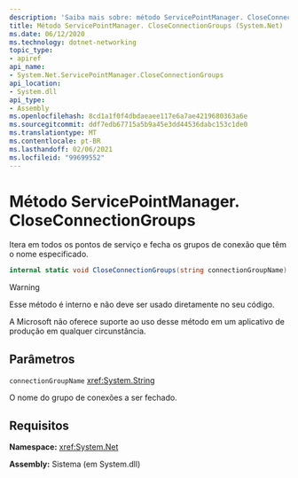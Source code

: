 ```yaml
---
description: 'Saiba mais sobre: método ServicePointManager. CloseConnectionGroups'
title: Método ServicePointManager. CloseConnectionGroups (System.Net)
ms.date: 06/12/2020
ms.technology: dotnet-networking
topic_type:
- apiref
api_name:
- System.Net.ServicePointManager.CloseConnectionGroups
api_location:
- System.dll
api_type:
- Assembly
ms.openlocfilehash: 8cd1a1f0f4dbdaeaee117e6a7ae4219680363a6e
ms.sourcegitcommit: ddf7edb67715a5b9a45e3dd44536dabc153c1de0
ms.translationtype: MT
ms.contentlocale: pt-BR
ms.lasthandoff: 02/06/2021
ms.locfileid: "99699552"
---
```

# <a name="servicepointmanagercloseconnectiongroups-method"></a>Método ServicePointManager. CloseConnectionGroups

Itera em todos os pontos de serviço e fecha os grupos de conexão que têm o nome especificado.

```csharp
internal static void CloseConnectionGroups(string connectionGroupName)
```

> [!WARNING]
> Esse método é interno e não deve ser usado diretamente no seu código.
>
> A Microsoft não oferece suporte ao uso desse método em um aplicativo de produção em qualquer circunstância.

## <a name="parameters"></a>Parâmetros

`connectionGroupName` <xref:System.String>

O nome do grupo de conexões a ser fechado.

## <a name="requirements"></a>Requisitos

**Namespace:** <xref:System.Net>

**Assembly:** Sistema (em System.dll)
